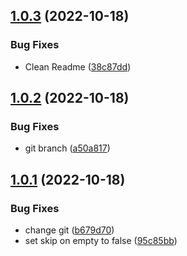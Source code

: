 ## [1.0.3](https://github.com/sonufrienko/near-nft-marketplace/compare/v1.0.2...v1.0.3) (2022-10-18)


### Bug Fixes

* Clean Readme ([38c87dd](https://github.com/sonufrienko/near-nft-marketplace/commit/38c87dd42bac802ea91ebf1ec3d38a89347b452d))



## [1.0.2](https://github.com/sonufrienko/near-nft-marketplace/compare/v1.0.1...v1.0.2) (2022-10-18)


### Bug Fixes

* git branch ([a50a817](https://github.com/sonufrienko/near-nft-marketplace/commit/a50a817bb6185d98c228c5351d412a1bbdd9ee80))



## [1.0.1](https://github.com/sonufrienko/near-nft-marketplace/compare/95c85bbe696962d6edb67d50298d20b3b5661815...v1.0.1) (2022-10-18)


### Bug Fixes

* change git ([b679d70](https://github.com/sonufrienko/near-nft-marketplace/commit/b679d7001da512c192b238aa7ec05cedb3fd2265))
* set skip on empty to false ([95c85bb](https://github.com/sonufrienko/near-nft-marketplace/commit/95c85bbe696962d6edb67d50298d20b3b5661815))



